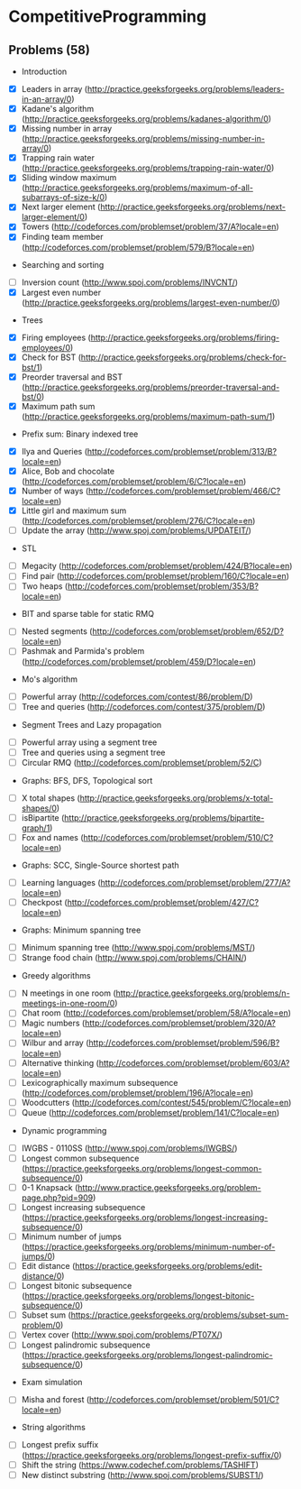 # CompetitiveProgramming

## Problems (58)
* Introduction
- [x] Leaders in array (http://practice.geeksforgeeks.org/problems/leaders-in-an-array/0)
- [x] Kadane's algorithm (http://practice.geeksforgeeks.org/problems/kadanes-algorithm/0)
- [x] Missing number in array (http://practice.geeksforgeeks.org/problems/missing-number-in-array/0)
- [x] Trapping rain water (http://practice.geeksforgeeks.org/problems/trapping-rain-water/0)
- [x] Sliding window maximum (http://practice.geeksforgeeks.org/problems/maximum-of-all-subarrays-of-size-k/0)
- [x] Next larger element (http://practice.geeksforgeeks.org/problems/next-larger-element/0)
- [x] Towers (http://codeforces.com/problemset/problem/37/A?locale=en)
- [x] Finding team member (http://codeforces.com/problemset/problem/579/B?locale=en)
* Searching and sorting
- [ ] Inversion count (http://www.spoj.com/problems/INVCNT/)
- [x] Largest even number (http://practice.geeksforgeeks.org/problems/largest-even-number/0)
* Trees
- [x] Firing employees (http://practice.geeksforgeeks.org/problems/firing-employees/0)
- [x] Check for BST (http://practice.geeksforgeeks.org/problems/check-for-bst/1)
- [x] Preorder traversal and BST (http://practice.geeksforgeeks.org/problems/preorder-traversal-and-bst/0)
- [x] Maximum path sum (http://practice.geeksforgeeks.org/problems/maximum-path-sum/1)
* Prefix sum: Binary indexed tree
- [x] Ilya and Queries (http://codeforces.com/problemset/problem/313/B?locale=en)
- [x] Alice, Bob and chocolate (http://codeforces.com/problemset/problem/6/C?locale=en)
- [x] Number of ways (http://codeforces.com/problemset/problem/466/C?locale=en)
- [x] Little girl and maximum sum (http://codeforces.com/problemset/problem/276/C?locale=en)
- [ ] Update the array (http://www.spoj.com/problems/UPDATEIT/)
* STL
- [ ] Megacity (http://codeforces.com/problemset/problem/424/B?locale=en)
- [ ] Find pair (http://codeforces.com/problemset/problem/160/C?locale=en)
- [ ] Two heaps (http://codeforces.com/problemset/problem/353/B?locale=en)
* BIT and sparse table for static RMQ
- [ ] Nested segments (http://codeforces.com/problemset/problem/652/D?locale=en)
- [ ] Pashmak and Parmida's problem (http://codeforces.com/problemset/problem/459/D?locale=en)
* Mo's algorithm
- [ ] Powerful array (http://codeforces.com/contest/86/problem/D)
- [ ] Tree and queries (http://codeforces.com/contest/375/problem/D)
* Segment Trees and Lazy propagation
- [ ] Powerful array using a segment tree
- [ ] Tree and queries using a segment tree
- [ ] Circular RMQ (http://codeforces.com/problemset/problem/52/C)
* Graphs: BFS, DFS, Topological sort
- [ ] X total shapes (http://practice.geeksforgeeks.org/problems/x-total-shapes/0)
- [ ] isBipartite (http://practice.geeksforgeeks.org/problems/bipartite-graph/1)
- [ ] Fox and names (http://codeforces.com/problemset/problem/510/C?locale=en)
* Graphs: SCC, Single-Source shortest path
- [ ] Learning languages (http://codeforces.com/problemset/problem/277/A?locale=en)
- [ ] Checkpost (http://codeforces.com/problemset/problem/427/C?locale=en)
* Graphs: Minimum spanning tree
- [ ] Minimum spanning tree (http://www.spoj.com/problems/MST/)
- [ ] Strange food chain (http://www.spoj.com/problems/CHAIN/)
* Greedy algorithms
- [ ] N meetings in one room (http://practice.geeksforgeeks.org/problems/n-meetings-in-one-room/0)
- [ ] Chat room (http://codeforces.com/problemset/problem/58/A?locale=en)
- [ ] Magic numbers (http://codeforces.com/problemset/problem/320/A?locale=en)
- [ ] Wilbur and array (http://codeforces.com/problemset/problem/596/B?locale=en)
- [ ] Alternative thinking (http://codeforces.com/problemset/problem/603/A?locale=en)
- [ ] Lexicographically maximum subsequence (http://codeforces.com/problemset/problem/196/A?locale=en)
- [ ] Woodcutters (http://codeforces.com/contest/545/problem/C?locale=en)
- [ ] Queue (http://codeforces.com/problemset/problem/141/C?locale=en)
* Dynamic programming
- [ ] IWGBS - 0110SS (http://www.spoj.com/problems/IWGBS/)
- [ ] Longest common subsequence (https://practice.geeksforgeeks.org/problems/longest-common-subsequence/0)
- [ ] 0-1 Knapsack (http://www.practice.geeksforgeeks.org/problem-page.php?pid=909)
- [ ] Longest increasing subsequence (https://practice.geeksforgeeks.org/problems/longest-increasing-subsequence/0)
- [ ] Minimum number of jumps (https://practice.geeksforgeeks.org/problems/minimum-number-of-jumps/0)
- [ ] Edit distance (https://practice.geeksforgeeks.org/problems/edit-distance/0)
- [ ] Longest bitonic subsequence (https://practice.geeksforgeeks.org/problems/longest-bitonic-subsequence/0)
- [ ] Subset sum (https://practice.geeksforgeeks.org/problems/subset-sum-problem/0)
- [ ] Vertex cover (http://www.spoj.com/problems/PT07X/)
- [ ] Longest palindromic subsequence (https://practice.geeksforgeeks.org/problems/longest-palindromic-subsequence/0)
* Exam simulation
- [ ] Misha and forest (http://codeforces.com/problemset/problem/501/C?locale=en)
* String algorithms
- [ ] Longest prefix suffix (https://practice.geeksforgeeks.org/problems/longest-prefix-suffix/0)
- [ ] Shift the string (https://www.codechef.com/problems/TASHIFT)
- [ ] New distinct substring (http://www.spoj.com/problems/SUBST1/)
